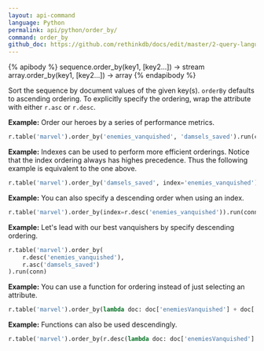 ```yaml
---
layout: api-command 
language: Python
permalink: api/python/order_by/
command: order_by
github_doc: https://github.com/rethinkdb/docs/edit/master/2-query-language/api/python/transformations/order_by.md
---
```


{% apibody %}
sequence.order_by(key1, [key2...]) → stream
array.order_by(key1, [key2...]) → array
{% endapibody %}

Sort the sequence by document values of the given key(s). `orderBy` defaults to ascending
ordering. To explicitly specify the ordering, wrap the attribute with either `r.asc` or
`r.desc`.

__Example:__ Order our heroes by a series of performance metrics.

```py
r.table('marvel').order_by('enemies_vanquished', 'damsels_saved').run(conn)
```

__Example:__ Indexes can be used to perform more efficient orderings. Notice that the
index ordering always has highes precedence. Thus the following example is equivalent to
the one above.

```py
r.table('marvel').order_by('damsels_saved', index='enemies_vanquished').run(conn)
```


__Example:__ You can also specify a descending order when using an index.

```py
r.table('marvel').order_by(index=r.desc('enemies_vanquished')).run(conn)
```


__Example:__ Let's lead with our best vanquishers by specify descending ordering.

```py
r.table('marvel').order_by(
    r.desc('enemies_vanquished'),
    r.asc('damsels_saved')
).run(conn)
```

__Example:__ You can use a function for ordering instead of just selecting an attribute.

```py
r.table('marvel').order_by(lambda doc: doc['enemiesVanquished'] + doc['ramselsSaved']).run(conn)
```

__Example:__ Functions can also be used descendingly.

```py
r.table('marvel').order_by(r.desc(lambda doc: doc['enemiesVanquished'] + doc['ramselsSaved'])).run(conn)
```

